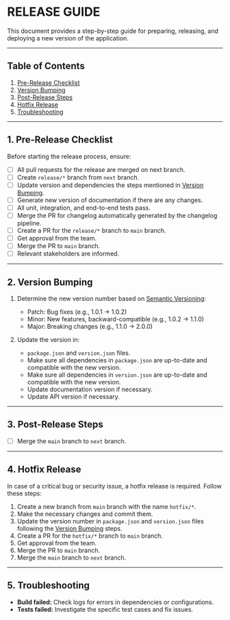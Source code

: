 # RELEASE GUIDE

This document provides a step-by-step guide for preparing, releasing, and deploying a new version of the application.

---

## Table of Contents

1. [Pre-Release Checklist](#pre-release-checklist)
2. [Version Bumping](#version-bumping)
3. [Post-Release Steps](#post-release-steps)
4. [Hotfix Release](#hotfix-release)
5. [Troubleshooting](#troubleshooting)

---

## 1. Pre-Release Checklist

Before starting the release process, ensure:

- [ ] All pull requests for the release are merged on next branch.
- [ ] Create `release/*` branch from `next` branch.
- [ ] Update version and dependencies the steps mentioned in [Version Bumping](#version-bumping).
- [ ] Generate new version of documentation if there are any changes.
- [ ] All unit, integration, and end-to-end tests pass.
- [ ] Merge the PR for changelog automatically generated by the changelog pipeline.
- [ ] Create a PR for the `release/*` branch to `main` branch.
- [ ] Get approval from the team.
- [ ] Merge the PR to `main` branch.
- [ ] Relevant stakeholders are informed.

---

## 2. Version Bumping

1. Determine the new version number based on [Semantic Versioning](https://semver.org/):

   - Patch: Bug fixes (e.g., 1.0.1 → 1.0.2)
   - Minor: New features, backward-compatible (e.g., 1.0.2 → 1.1.0)
   - Major: Breaking changes (e.g., 1.1.0 → 2.0.0)

2. Update the version in:
   - `package.json` and `version.json` files.
   - Make sure all dependencies in `package.json` are up-to-date and compatible with the new version.
   - Make sure all dependencies in `version.json` are up-to-date and compatible with the new version.
   - Update documentation version if necessary.
   - Update API version if necessary.

---

## 3. Post-Release Steps

- [ ] Merge the `main` branch to `next` branch.

---

## 4. Hotfix Release

In case of a critical bug or security issue, a hotfix release is required. Follow these steps:

1. Create a new branch from `main` branch with the name `hotfix/*`.
2. Make the necessary changes and commit them.
3. Update the version number in `package.json` and `version.json` files following the [Version Bumping](#version-bumping) steps.
4. Create a PR for the `hotfix/*` branch to `main` branch.
5. Get approval from the team.
6. Merge the PR to `main` branch.
7. Merge the `main` branch to `next` branch.

---

## 5. Troubleshooting

- **Build failed:** Check logs for errors in dependencies or configurations.
- **Tests failed:** Investigate the specific test cases and fix issues.
